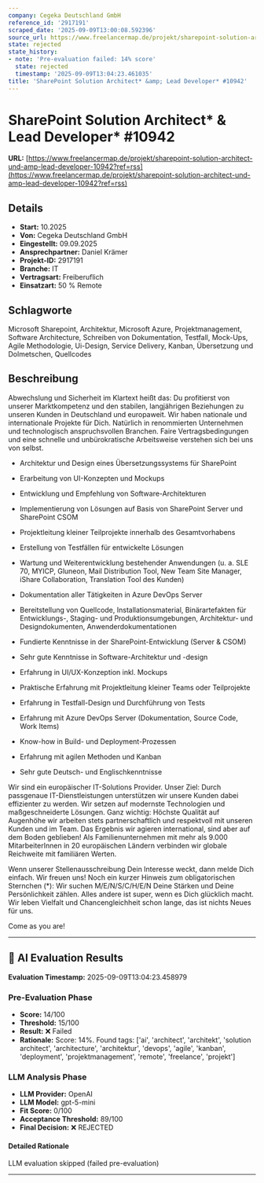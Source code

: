 ```yaml
---
company: Cegeka Deutschland GmbH
reference_id: '2917191'
scraped_date: '2025-09-09T13:00:08.592396'
source_url: https://www.freelancermap.de/projekt/sharepoint-solution-architect-und-amp-lead-developer-10942?ref=rss
state: rejected
state_history:
- note: 'Pre-evaluation failed: 14% score'
  state: rejected
  timestamp: '2025-09-09T13:04:23.461035'
title: 'SharePoint Solution Architect* &amp; Lead Developer* #10942'
---
```



# SharePoint Solution Architect* &amp; Lead Developer* #10942
**URL:** [https://www.freelancermap.de/projekt/sharepoint-solution-architect-und-amp-lead-developer-10942?ref=rss](https://www.freelancermap.de/projekt/sharepoint-solution-architect-und-amp-lead-developer-10942?ref=rss)
## Details
- **Start:** 10.2025
- **Von:** Cegeka Deutschland GmbH
- **Eingestellt:** 09.09.2025
- **Ansprechpartner:** Daniel Krämer
- **Projekt-ID:** 2917191
- **Branche:** IT
- **Vertragsart:** Freiberuflich
- **Einsatzart:** 50
                                                % Remote

## Schlagworte
Microsoft Sharepoint, Architektur, Microsoft Azure, Projektmanagement, Software Architecture, Schreiben von Dokumentation, Testfall, Mock-Ups, Agile Methodologie, Ui-Design, Service Delivery, Kanban, Übersetzung und Dolmetschen, Quellcodes

## Beschreibung
Abwechslung und Sicherheit im Klartext heißt das: Du profitierst von unserer Marktkompetenz und den stabilen, langjährigen Beziehungen zu unseren Kunden in Deutschland und europaweit. Wir haben nationale und internationale Projekte für Dich. Natürlich in renommierten Unternehmen und technologisch anspruchsvollen Branchen. Faire Vertragsbedingungen und eine schnelle und unbürokratische Arbeitsweise verstehen sich bei uns von selbst.

- Architektur und Design eines Übersetzungssystems für SharePoint
- Erarbeitung von UI-Konzepten und Mockups
- Entwicklung und Empfehlung von Software-Architekturen
- Implementierung von Lösungen auf Basis von SharePoint Server und SharePoint CSOM
- Projektleitung kleiner Teilprojekte innerhalb des Gesamtvorhabens
- Erstellung von Testfällen für entwickelte Lösungen
- Wartung und Weiterentwicklung bestehender Anwendungen (u. a. SLE 70, MYICP, Gluneon, Mail Distribution Tool, New Team Site Manager, iShare Collaboration, Translation Tool des Kunden)
- Dokumentation aller Tätigkeiten in Azure DevOps Server
- Bereitstellung von Quellcode, Installationsmaterial, Binärartefakten für Entwicklungs-, Staging- und Produktionsumgebungen, Architektur- und Designdokumenten, Anwenderdokumentationen

- Fundierte Kenntnisse in der SharePoint-Entwicklung (Server & CSOM)
- Sehr gute Kenntnisse in Software-Architektur und -design
- Erfahrung in UI/UX-Konzeption inkl. Mockups
- Praktische Erfahrung mit Projektleitung kleiner Teams oder Teilprojekte
- Erfahrung in Testfall-Design und Durchführung von Tests
- Erfahrung mit Azure DevOps Server (Dokumentation, Source Code, Work Items)
- Know-how in Build- und Deployment-Prozessen
- Erfahrung mit agilen Methoden und Kanban
- Sehr gute Deutsch- und Englischkenntnisse

Wir sind ein europäischer IT-Solutions Provider. Unser Ziel: Durch passgenaue IT-Dienstleistungen unterstützen wir unsere Kunden dabei effizienter zu werden. Wir setzen auf modernste Technologien und maßgeschneiderte Lösungen. Ganz wichtig: Höchste Qualität auf Augenhöhe wir arbeiten stets partnerschaftlich und respektvoll mit unseren Kunden und im Team. Das Ergebnis wir agieren international, sind aber auf dem Boden geblieben! Als Familienunternehmen mit mehr als 9.000 MitarbeiterInnen in 20 europäischen Ländern verbinden wir globale Reichweite mit familiären Werten.

Wenn unserer Stellenausschreibung Dein Interesse weckt, dann melde Dich einfach. Wir freuen uns! Noch ein kurzer Hinweis zum obligatorischen Sternchen (*): Wir suchen M/E/N/S/C/H/E/N Deine Stärken und Deine Persönlichkeit zählen. Alles andere ist super, wenn es Dich glücklich macht. Wir leben Vielfalt und Chancengleichheit schon lange, das ist nichts Neues für uns.

Come as you are!

---

## 🤖 AI Evaluation Results

**Evaluation Timestamp:** 2025-09-09T13:04:23.458979

### Pre-Evaluation Phase
- **Score:** 14/100
- **Threshold:** 15/100
- **Result:** ❌ Failed
- **Rationale:** Score: 14%. Found tags: ['ai', 'architect', 'architekt', 'solution architect', 'architecture', 'architektur', 'devops', 'agile', 'kanban', 'deployment', 'projektmanagement', 'remote', 'freelance', 'projekt']

### LLM Analysis Phase
- **LLM Provider:** OpenAI
- **LLM Model:** gpt-5-mini
- **Fit Score:** 0/100
- **Acceptance Threshold:** 89/100
- **Final Decision:** ❌ REJECTED

#### Detailed Rationale
LLM evaluation skipped (failed pre-evaluation)

---
